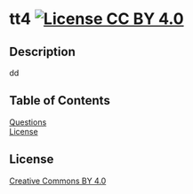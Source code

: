 # tt4   [![License CC BY 4.0](https://licensebuttons.net/l/by/4.0/80x15.png)](https://creativecommons.org/licenses/by/4.0/)  

## Description   
  dd   

## Table of Contents   
[Questions](#questions)  
[License](#license)  
  
## License  
[Creative Commons BY 4.0](https://creativecommons.org/licenses/by/4.0/)  

